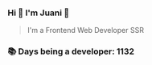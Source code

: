 ### Hi 👋 I&#39;m Juani 🦁

> I&#39;m a Frontend Web Developer SSR

### 📚 Days being a developer: 1132
